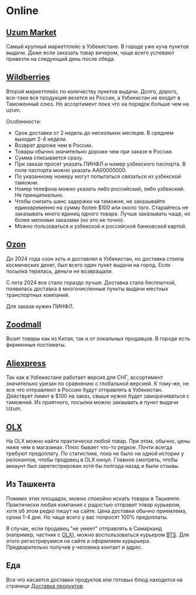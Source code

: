# Online

## [Uzum Market](https://uzum.uz/)

Самый крупный маркетплейс в Узбекистане. В городе уже куча пунктов выдачи. Даже
если заказать товар вечером, чаще всего успевают привезти на следующий день
после обеда.

## [Wildberries](https://www.wildberries.ru/)

Второй маркетплейс по количеству пунктов выдачи. Долго, дорого, все-таки вся
продукция везется из России, а Узбекистан не входит в Таможенный союз. Но
ассортимент пока что на порядок больше чем на uzum.

Особенности:

- Срок доставки от 2 недель до нескольких месяцев. В среднем выходит 2-4 недели.
- Возврат дороже чем в России.
- Товары обычно значительно дороже чем при заказе в России.
- Сумма списывается сразу.
- При заказе просят указать ПИНФЛ и номер узбекского паспорта. В поле паспорта
  можно указать AA00000000.
- По указанному номеру могут попытаться связаться из узбекской таможни.
- Номер телефона можно указать либо российский, либо узбекский. Не
  принципиально.
- Чтобы снизить шанс задержки на таможне, не заказывайте единовременно на сумму
  более $100 или около того. Старайтесь не заказывать много единиц одного
  товара. Лучше заказывать чаще, но более мелкими заказами (но это не точно).
- Можно пользоваться и узбекской и российской банковской картой.

## [Ozon](https://uz.ozon.com/)

До 2024 года озон хоть и доставлял в Узбекистан, но доставка стоила космических
денег, был всего один пункт выдачи на город. Если посылка терялась, деньги не
возвращали.

С лета 2024 все стало гораздо лучше. Доставка стала бесплатной, появилась
доставка в многочисленные пункты выдачи местных транспортных компаний.

Для заказа нужен ПИНФЛ.

## [Zoodmall](https://www.zoodmall.uz/)

Возит товары как из Китая, так и от локальных продавцов. В городе есть фирменные
постоматы.

## [Aliexpress](https://aliexpress.ru/)

Так как в Узбекистане работает версия для СНГ, ассортимент значительно урезан по
сравнению с глобальной версией. К тому-же, не все что отправляют в Россию будут
отправлять в Узбекистан. Действует лимит в $100 на заказ, свыше нужно будет
заморачиваться с таможней. Из приятного, посылки можно закаывать в пункт выдачи
Uzum.

## [OLX](https://www.olx.uz/)

На OLX можно найти практически любой товар. При этом, обычно, цены ниже чем в магазинах. Плюс бывает что-то редкое. Почти всегда требуют предоплату. По статистике, пока не было ни одной истории у релокантов, чтобы продавец в OLX кинул. Главное смотреть, чтобы аккаунт был зарегестрирован хотя бы полгода назад и были отзывы.

## Из Ташкента

Помимо этих площадок, можно спокойно искать товары в Ташкенте. Практически любая
компания с радостью отправит товар курьером, хотя об этом редко пишут на сайте.
Цена доставки обычно приемлема, сроки 1-4 дня. Но чаще всего у вас попросят 100%
предоплаты.

В случае, если продавец "не умеет" отправлять в Самарканд (например, частник с [OLX]([url](https://www.olx.uz/))), можно воспользоваться курьером [BTS]([url](https://bts.uz/)). Для этого регистрируемся на сайте и оформляем курьрьера. Предварительно получив у человека контакт и адрес.

## Еда

Все что касается доставки продуктов или готовых блюд находится на странице
[Доставка продуктов](./grocery#delivery).
